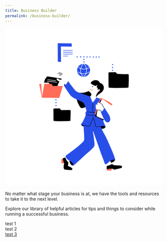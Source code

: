 ```yaml
---
title: Business Builder
permalink: /business-builder/
---
```

![Business Builder](/images/icons/Database-01.png)

No matter what stage your business is at, we have the tools and resources to take it to the next level.

Explore our library of helpful articles for tips and things to consider while running a successful business.

<div class ="row is-multiline">
    <div class="one-third-column">
						test 1
    </div>
    <div class="one-third-column">
						test 2
    </div>
    <div class="one-third-column">
						<a href="/business-builder/getting-started/test/">
							test 3
							<img src="/images/hero-banner.png>
							</a>
    </div>
		
    <div class="one-third-column">
						test 4
    </div>
    <div class="one-third-column">
						test 5
    </div>
    <div class="one-third-column">
						test 6
    </div>
</div>